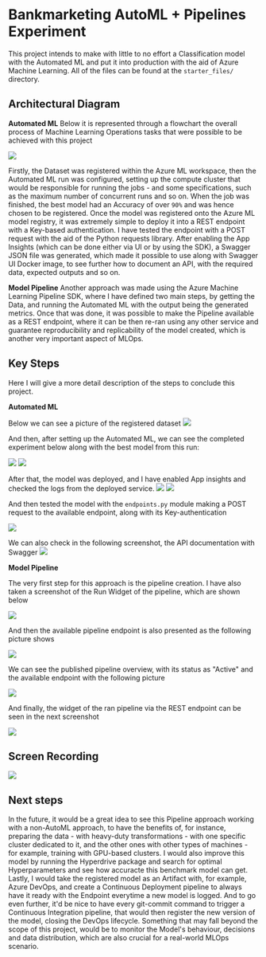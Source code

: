 # Bankmarketing AutoML + Pipelines Experiment

This project intends to make with little to no effort a Classification model with the Automated ML and put it into production with the aid of Azure Machine Learning. All of the files can be found at the `starter_files/` directory.

## Architectural Diagram

**Automated ML**
Below it is represented through a flowchart the overall process of Machine Learning Operations tasks that were possible to be achieved with this project 

![](bank-imgs/architectural-diagram.png)

Firstly, the Dataset was registered within the Azure ML workspace, then the Automated ML run was configured, setting up the compute cluster that would be responsible for running the jobs - and some specifications, such as the maximum number of concurrent runs and so on. When the job was finished, the best model had an Accuracy of over `90%` and was hence chosen to be registered. Once the model was registered onto the Azure ML model registry, it was extremely simple to deploy it into a REST endpoint with a Key-based authentication. I have tested the endpoint with a POST request with the aid of the Python requests library. After enabling the App Insights (which can be done either via UI or by using the SDK), a Swagger JSON file was generated, which made it possible to use along with Swagger UI Docker image, to see further how to document an API, with the required data, expected outputs and so on.

**Model Pipeline**
Another approach was made using the Azure Machine Learning Pipeline SDK, where I have defined two main steps, by getting the Data, and running the Automated ML with the output being the generated metrics. Once that was done, it was possible to make the Pipeline available as a REST endpoint, where it can be then re-ran using any other service and guarantee reproducibility and replicability of the model created, which is another very important aspect of MLOps.

## Key Steps

Here I will give a more detail description of the steps to conclude this project.

**Automated ML**

Below we can see a picture of the registered dataset
![](bank-imgs/registered_dataset.png)

And then, after setting up the Automated ML, we can see the completed experiment below along with the best model from this run:

![](bank-imgs/experiment-complete.png)
![](bank-imgs/best_model.png)

After that, the model was deployed, and I have enabled App insights and checked the logs from the deployed service.
![](bank-imgs/app-insights-enabled.png)
![](bank-imgs/appservice-logs.png)

And then tested the model with the `endpoints.py` module making a POST request to the available endpoint, along with its Key-authentication

![](bank-imgs/api-response.png)

We can also check in the following screenshot, the API documentation with Swagger
![](bank-imgs/swagger_api.png)

**Model Pipeline**

The very first step for this approach is the pipeline creation. I have also taken a screenshot of the Run Widget of the pipeline, which are shown below

![](bank-imgs/pipeline-created.png)

And then the available pipeline endpoint is also presented as the following picture shows

![](bank-imgs/pipeline-endpoint.png)

We can see the published pipeline overview, with its status as "Active" and the available endpoint with the following picture

![](bank-imgs/ppl-overview-active.png)

And finally, the widget of the ran pipeline via the REST endpoint can be seen in the next screenshot

![](bank-imgs/run-widget.png)

## Screen Recording
[![](https://i9.ytimg.com/vi_webp/iFYdZ9KSoMw/mqdefault.webp?time=1605054900000&sqp=CLTjrP0F&rs=AOn4CLAisOFqQS19_SuiJPc9oXzt741z6A)](https://youtu.be/iFYdZ9KSoMw)

## Next steps

In the future, it would be a great idea to see this Pipeline approach working with a non-AutoML approach, to have the benefits of, for instance, preparing the data - with heavy-duty transformations - with one specific cluster dedicated to it, and the other ones with other types of machines - for example, training with GPU-based clusters. I would also improve this model by running the Hyperdrive package and search for optimal Hyperparameters and see how accuracte this benchmark model can get. Lastly, I would take the registered model as an Artifact with, for example, Azure DevOps, and create a Continuous Deployment pipeline to always have it ready with the Endpoint everytime a new model is logged. And to go even further, it'd be nice to have every git-commit command to trigger a Continuous Integration pipeline, that would then register the new version of the model, closing the DevOps lifecycle.
Something that may fall beyond the scope of this project, would be to monitor the Model's behaviour, decisions and data distribution, which are also crucial for a real-world MLOps scenario.
